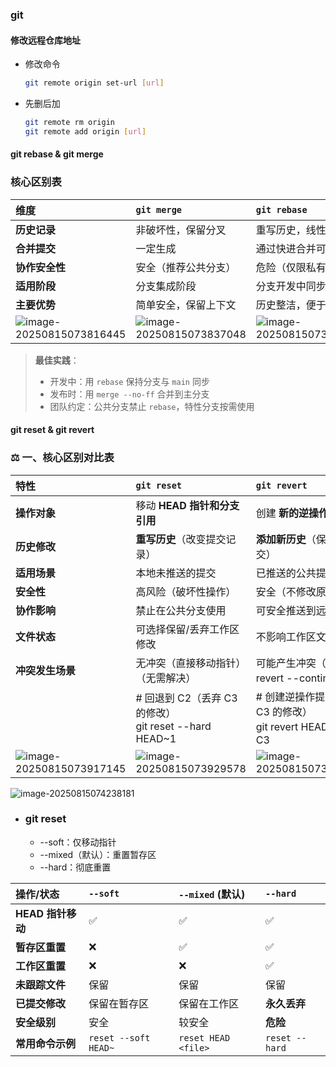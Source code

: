 ### git

#### 修改远程仓库地址

- 修改命令

  ```bash
  git remote origin set-url [url]
  ```

- 先删后加

  ```bash
  git remote rm origin
  git remote add origin [url]
  ```

#### git rebase & git merge

### **核心区别表**

| **维度**                                                     | `git merge`                                                  | `git rebase`                                                 |
| :----------------------------------------------------------- | :----------------------------------------------------------- | :----------------------------------------------------------- |
| **历史记录**                                                 | 非破坏性，保留分叉                                           | 重写历史，线性化                                             |
| **合并提交**                                                 | 一定生成                                                     | 通过快进合并可避免                                           |
| **协作安全性**                                               | 安全（推荐公共分支）                                         | 危险（仅限私有分支）                                         |
| **适用阶段**                                                 | 分支集成阶段                                                 | 分支开发中同步上游                                           |
| **主要优势**                                                 | 简单安全，保留上下文                                         | 历史整洁，便于代码审查                                       |
| ![image-20250815073816445](C:\Users\ZSY\AppData\Roaming\Typora\typora-user-images\image-20250815073816445.png) | ![image-20250815073837048](C:\Users\ZSY\AppData\Roaming\Typora\typora-user-images\image-20250815073837048.png) | ![image-20250815073857431](C:\Users\ZSY\AppData\Roaming\Typora\typora-user-images\image-20250815073857431.png) |

> **最佳实践**：
>
> - 开发中：用 `rebase` 保持分支与 `main` 同步
> - 发布时：用 `merge --no-ff` 合并到主分支
> - 团队约定：公共分支禁止 `rebase`，特性分支按需使用

#### git reset & git revert

### ⚖️ **一、核心区别对比表**

| **特性**                                                     | `git reset`                                                  | `git revert`                                                 |
| :----------------------------------------------------------- | :----------------------------------------------------------- | :----------------------------------------------------------- |
| **操作对象**                                                 | 移动 **HEAD 指针和分支引用**                                 | 创建 **新的逆操作提交**                                      |
| **历史修改**                                                 | **重写历史**（改变提交记录）                                 | **添加新历史**（保留原始提交）                               |
| **适用场景**                                                 | 本地未推送的提交                                             | 已推送的公共提交                                             |
| **安全性**                                                   | 高风险（破坏性操作）                                         | 安全（不修改原始历史）                                       |
| **协作影响**                                                 | 禁止在公共分支使用                                           | 可安全推送到远程                                             |
| **文件状态**                                                 | 可选择保留/丢弃工作区修改                                    | 不影响工作区文件                                             |
| **冲突发生场景**                                             | 无冲突（直接移动指针）（无需解决）                           | 可能产生冲突（git revert --continue）                        |
|                                                              | # 回退到 C2（丢弃 C3 的修改） <br />git reset --hard HEAD~1  | # 创建逆操作提交（撤销 C3 的修改）<br /> git revert HEAD  # 撤销 C3 |
| ![image-20250815073917145](C:\Users\ZSY\AppData\Roaming\Typora\typora-user-images\image-20250815073917145.png) | ![image-20250815073929578](C:\Users\ZSY\AppData\Roaming\Typora\typora-user-images\image-20250815073929578.png) | ![image-20250815073942180](C:\Users\ZSY\AppData\Roaming\Typora\typora-user-images\image-20250815073942180.png) |

![image-20250815074238181](C:\Users\ZSY\AppData\Roaming\Typora\typora-user-images\image-20250815074238181.png)

- ### **git reset**

  - --soft：仅移动指针
  - --mixed（默认）：重置暂存区
  - --hard：彻底重置  

| **操作/状态**     | `--soft`             | `--mixed` (默认)    | `--hard`       |
| :---------------- | :------------------- | :------------------ | :------------- |
| **HEAD 指针移动** | ✅                    | ✅                   | ✅              |
| **暂存区重置**    | ❌                    | ✅                   | ✅              |
| **工作区重置**    | ❌                    | ❌                   | ✅              |
| **未跟踪文件**    | 保留                 | 保留                | 保留           |
| **已提交修改**    | 保留在暂存区         | 保留在工作区        | **永久丢弃**   |
| **安全级别**      | 安全                 | 较安全              | **危险**       |
| **常用命令示例**  | `reset --soft HEAD~` | `reset HEAD <file>` | `reset --hard` |